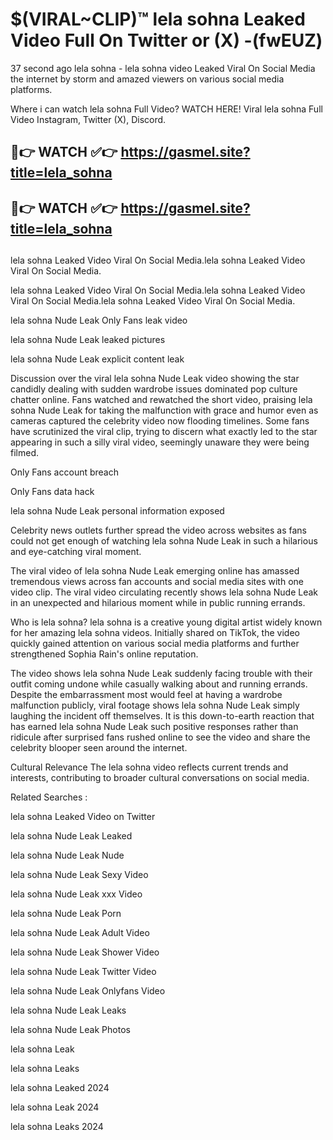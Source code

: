 # $(VIRAL~CLIP)™ lela sohna Leaked Video Full On Twitter or (X) -(fwEUZ)
37 second ago lela sohna - lela sohna video Leaked Viral On Social Media the internet by storm and amazed viewers on various social media platforms.

Where i can watch lela sohna Full Video? WATCH HERE! Viral lela sohna Full Video Instagram, Twitter (X), Discord.

## 🔴👉 WATCH ✅👉 https://gasmel.site?title=lela_sohna
## 🔴👉 WATCH ✅👉 https://gasmel.site?title=lela_sohna
##
lela sohna Leaked Video Viral On Social Media.lela sohna Leaked Video Viral On Social Media.

lela sohna Leaked Video Viral On Social Media.lela sohna Leaked Video Viral On Social Media.lela sohna Leaked Video Viral On Social Media.

lela sohna Nude Leak Only Fans leak video

lela sohna Nude Leak leaked pictures

lela sohna Nude Leak explicit content leak

Discussion over the viral lela sohna Nude Leak video showing the star candidly dealing with sudden wardrobe issues dominated pop culture chatter online. Fans watched and rewatched the short video, praising lela sohna Nude Leak for taking the malfunction with grace and humor even as cameras captured the celebrity video now flooding timelines. Some fans have scrutinized the viral clip, trying to discern what exactly led to the star appearing in such a silly viral video, seemingly unaware they were being filmed.


Only Fans account breach

Only Fans data hack

lela sohna Nude Leak personal information exposed

Celebrity news outlets further spread the video across websites as fans could not get enough of watching lela sohna Nude Leak in such a hilarious and eye-catching viral moment.


The viral video of lela sohna Nude Leak emerging online has amassed tremendous views across fan accounts and social media sites with one video clip. The viral video circulating recently shows lela sohna Nude Leak in an unexpected and hilarious moment while in public running errands.


Who is lela sohna? lela sohna is a creative young digital artist widely known for her amazing lela sohna videos. Initially shared on TikTok, the video quickly gained attention on various social media platforms and further strengthened Sophia Rain's online reputation.

The video shows lela sohna Nude Leak suddenly facing trouble with their outfit coming undone while casually walking about and running errands. Despite the embarrassment most would feel at having a wardrobe malfunction publicly, viral footage shows lela sohna Nude Leak simply laughing the incident off themselves. It is this down-to-earth reaction that has earned lela sohna Nude Leak such positive responses rather than ridicule after surprised fans rushed online to see the video and share the celebrity blooper seen around the internet.

Cultural Relevance The lela sohna video reflects current trends and interests, contributing to broader cultural conversations on social media.

Related Searches :

lela sohna Leaked Video on Twitter

lela sohna Nude Leak Leaked

lela sohna Nude Leak Nude

lela sohna Nude Leak Sexy Video

lela sohna Nude Leak xxx Video

lela sohna Nude Leak Porn

lela sohna Nude Leak Adult Video

lela sohna Nude Leak Shower Video

lela sohna Nude Leak Twitter Video

lela sohna Nude Leak Onlyfans Video

lela sohna Nude Leak Leaks

lela sohna Nude Leak Photos

lela sohna Leak

lela sohna Leaks

lela sohna Leaked 2024

lela sohna Leak 2024

lela sohna Leaks 2024

